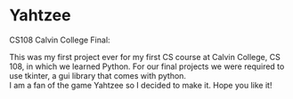 # Yahtzee
CS108 Calvin College Final:

This was my first project ever for my first CS course at Calvin College, CS 108, in which we learned Python.
For our final projects we were required to use tkinter, a gui library that comes with python.  
I am a fan of the game Yahtzee so I decided to make it.  Hope you like it!
